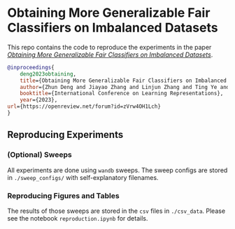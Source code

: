 # Obtaining More Generalizable Fair Classifiers on Imbalanced Datasets

This repo contains the code to reproduce the experiments in the paper [*Obtaining More Generalizable Fair Classifiers on Imbalanced Datasets*](https://openreview.net/forum?id=zVrw4OH1Lch). 

```bib
@inproceedings{
	deng2023obtaining,
	title={Obtaining More Generalizable Fair Classifiers on Imbalanced Datasets},
	author={Zhun Deng and Jiayao Zhang and Linjun Zhang and Ting Ye and Yates Coley and Weijie J Su and James Zou},
	booktitle={International Conference on Learning Representations},
	year={2023},
url={https://openreview.net/forum?id=zVrw4OH1Lch}
}
```

## Reproducing Experiments

### (Optional) Sweeps

All experiments are done using ``wandb`` sweeps. The sweep configs are
stored in ``./sweep_configs/`` with self-explanatory filenames.

### Reproducing Figures and Tables

The results of those sweeps are stored in the ``csv`` files in ``./csv_data``.
Please see the notebook ``reproduction.ipynb`` for details.
